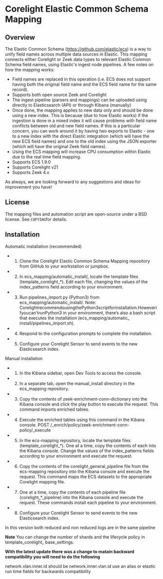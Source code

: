 Corelight Elastic Common Schema Mapping
=======================================


Overview
--------
The Elastic Common Schema (https://github.com/elastic/ecs) is a way to unify field names across multiple data sources in Elastic. This mapping connects either Corelight or Zeek data types to relevant Elastic Common Schema field names, using Elastic's ingest node pipelines. A few notes on how the mapping works:
- Field names are replaced in this operation (i.e. ECS does not support having both the original field name and the ECS field name for the same record).
- Supports both open source Zeek and Corelight
- The ingest pipeline (parsers and mappings) can be uploaded using directly to Elasticsearch (API) or through Kibana (manually)
- Once done, the mapping applies to new data only and should be done using a new index.  This is because (due to how Elastic works) if the ingestion is done in a mixed index it will cause problems with field name conflicts between old and new field names. If this is a particular concern, you can work around it by having two exports to Elastic - one to a new index with the direct Elastic integration (which will have the new ECS field names) and one to the old index using the JSON exporter (which will have the original Zeek field names).
- Using the ECS mapping will increase CPU consumption within Elastic due to the real time field mapping.
- Supports ECS 1.9.0
- Supports Corelight v21
- Supports Zeek 4.x

As always, we are looking forward to any suggestions and ideas for improvement you have!


License
-------
The mapping files and automation script are open-source under a BSD license. See ``COPYING``for details.


Installation
------------
Automatic installation (recommended)
-    1. Clone the Corelight Elastic Common Schema Mapping repository from GitHub to your workstation or jumpbox.
-    2. In ecs_mapping/automatic_install/, locate the template files (template_corelight_*). Edit each file,
       changing the values of the index_patterns field according to your environment.
-    3. Run pipelines_import.py (Python3) from ecs_mapping/automatic_install/.
       Note: CorelightrecommendsusingthePython3scriptforinstallation.Howeverifyoucan’trunPython3 in your environment, there’s also a bash script that executes          the installation (ecs_mapping/automatic_ install/pipelines_import.sh).
-    4. Respond to the configuration prompts to complete the installation.
-    5. Configure your Corelight Sensor to send events to the new Elasticsearch index.

Manual installation
-    1. In the Kibana sidebar, open Dev Tools to access the console.
-    2. In a separate tab, open the manual_install directory in the ecs_mapping repository.
-    3. Copy the contents of zeek-enrichment-conn-dictionary into the Kibana console and click the play button to execute the request. 
       This command imports enriched tables.
-    4. Execute the enriched tables using this command in the Kibana console.
        POST /_enrich/policy/zeek-enrichment-conn-policy/_execute
-    5. In the ecs-mapping repository, locate the template files (template_corelight_*). One at a time, copy the contents of each into the Kibana console. 
       Change the values of the index_patterns fields according to your environment and execute the request.
-    6. Copy the contents of the corelight_general_pipeline file from the ecs-mapping repository into the Kibana console and execute the request. 
       This command maps the ECS datasets to the appropriate Corelight mapping file.
-    7.  One at a time, copy the contents of each pipeline file (corelight_*_pipeline) into the Kibana console and execute the request. 
        These commands install each pipeline to your environment.
-    8. Configure your Corelight Sensor to send events to the new Elasticsearch index.
    
 In this version both reduced and non reduced logs are in the same pipeline

**Note**
You can change the number of shards and the lifecycle policy in template_corelight_ base_settings.

**With the latest update there was a change to matain backward compatibility you will need to do the following**

network.vlan.inner.id should be network.inner.vlan.id use an alias or elastic run time fields for backwards compatibility
